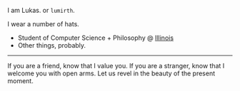 I am Lukas. or `lumirth`.

I wear a number of hats.

- Student of Computer Science + Philosophy @ [Illinois](https://cs.illinois.edu)
- Other things, probably.

---

<!-- 
If you are a friend, know that I value you. If you are a stranger, know that I welcome you with open arms. The distinction between the two is like a drawing in the sand, erased by the tides of time. Come, let us walk together. It is a beautiful ~~bitch~~ beach of a universe. -->

If you are a friend, know that I value you. If you are a stranger, know that I welcome you with open arms. Let us revel in the beauty of the present moment.